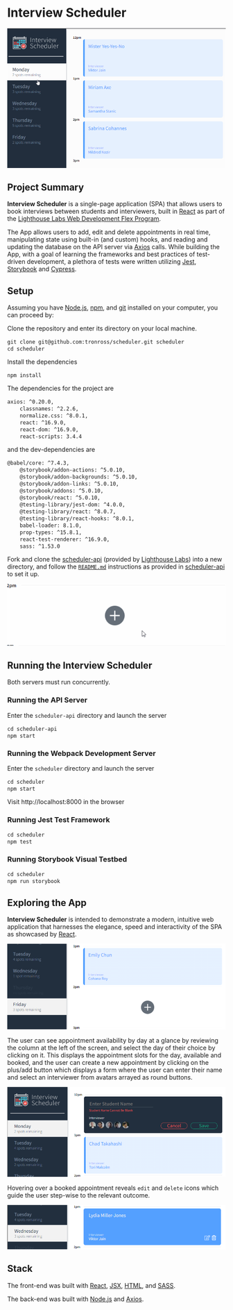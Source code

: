 # Interview Scheduler

<img src ="public_png_gif\int-sched-1.gif" alt="Interview Scheduler screenshot gif">

## Project Summary

<b>Interview Scheduler</b> is a single-page application (SPA) that allows users to book interviews between students and interviewers, built in [React](https://reactjs.org/) as part of the [Lighthouse Labs Web Development Flex Program](https://www.lighthouselabs.ca/en/web-development-flex-program).

The App allows users to add, edit and delete appointments in real time, manipulating state using built-in (and custom) hooks, and reading and updating the database on the API server via [Axios](https://axios-http.com/docs/intro) calls. While building the App, with a goal of learning the frameworks and best practices of test-driven development, a plethora of tests were written utilizing [Jest](https://jestjs.io/), [Storybook](https://storybook.js.org/) and [Cypress](https://docs.cypress.io/guides/overview/why-cypress). 

## Setup
Assuming you have [Node.js](https://nodejs.org/en/), [npm](https://www.npmjs.com/), and [git](https://git-scm.com/) installed on your computer, you can proceed by:

Clone the repository and enter its directory on your local machine.
```
git clone git@github.com:tronross/scheduler.git scheduler
cd scheduler
```
Install the dependencies
```
npm install
```
The dependencies for the project are 
```
axios: ^0.20.0,
    classnames: ^2.2.6,
    normalize.css: ^8.0.1,
    react: ^16.9.0,
    react-dom: ^16.9.0,
    react-scripts: 3.4.4
```
and the dev-dependencies are
```
@babel/core: ^7.4.3,
    @storybook/addon-actions: ^5.0.10,
    @storybook/addon-backgrounds: ^5.0.10,
    @storybook/addon-links: ^5.0.10,
    @storybook/addons: ^5.0.10,
    @storybook/react: ^5.0.10,
    @testing-library/jest-dom: ^4.0.0,
    @testing-library/react: ^8.0.7,
    @testing-library/react-hooks: ^8.0.1,
    babel-loader: 8.1.0,
    prop-types: ^15.8.1,
    react-test-renderer: ^16.9.0,
    sass: ^1.53.0
```

Fork and clone the [scheduler-api](https://github.com/lighthouse-labs/scheduler-api) (provided by [Lighthouse Labs](https://www.lighthouselabs.ca/)) into a new directory, and follow the [`README.md`](https://github.com/lighthouse-labs/scheduler-api#readme) instructions as provided in [scheduler-api](https://github.com/lighthouse-labs/scheduler-api) to set it up.

<img src ="public_png_gif\int-sched-2.gif" alt="Interview Scheduler empty appointment gif">

## Running the Interview Scheduler
Both servers must run concurrently.

### Running the API Server
Enter the `scheduler-api` directory and launch the server
```
cd scheduler-api
npm start
```

### Running the Webpack Development Server
Enter the `scheduler` directory and launch the server
```
cd scheduler
npm start
```
Visit http://localhost:8000 in the browser
### Running Jest Test Framework

```
cd scheduler
npm test
```

### Running Storybook Visual Testbed

```
cd scheduler
npm run storybook
```

## Exploring the App
<b>Interview Scheduler</b> is intended to demonstrate a modern, intuitive web application that harnesses the elegance, speed and interactivity of the SPA as showcased by [React](https://reactjs.org/).

<img src ="public_png_gif\int-sched-4.png" alt="Interview Scheduler empty appointment screenshot">



The user can see appointment availability by day at a glance by reviewing the column at the left of the screen, and select the day of their choice by clicking on it. This displays the appointment slots for the day, available and booked, and the user can create a new appointment by clicking on the plus/add button which displays a form where the user can enter their name and select an interviewer from avatars arrayed as round buttons.

<img src ="public_png_gif\int-sched-3.png" alt="Interview Scheduler empty appointment form screenshot">

Hovering over a booked appointment reveals `edit` and `delete` icons which guide the user step-wise to the relevant outcome.

<img src ="public_png_gif\int-sched-5.png" alt="Interview Scheduler empty appointment screenshot">


## Stack
The front-end was built with [React](https://reactjs.org/), [JSX](https://reactjs.org/docs/introducing-jsx.html), [HTML](https://developer.mozilla.org/en-US/docs/Web/HTML), and [SASS](https://sass-lang.com/documentation/syntax). 

The back-end was built with [Node.js](https://nodejs.org/en/) and [Axios](https://axios-http.com/docs/intro).
